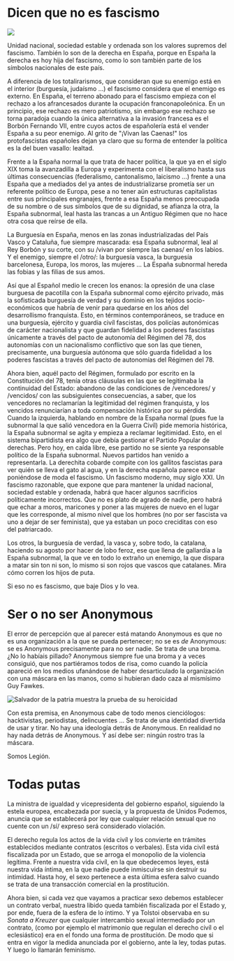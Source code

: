 # Dicen que no es fascismo

![](http://www.arnalballester.com/web/wp-content/uploads/1812.jpg)

Unidad nacional, sociedad estable y ordenada son los valores supremos
del fascismo. También lo son de la derecha en España, porque en España
la derecha es hoy hija del fascismo, como lo son también parte de los
símbolos nacionales de este país.

A diferencia de los totalirarismos, que consideran que su enemigo está
en el interior (burguesía, judaísmo ...) el fascismo considera que el
enemigo es externo. En España, el terreno abonado para el fascismo
empieza con el rechazo a los afrancesados durante la ocupación
franconapoleónica. En un principio, ese rechazo es mero patriotismo,
sin embargo ese rechazo se torna paradoja cuando la única alternativa
a la invasión francesa es el Borbón Fernando VII, entre cuyos actos de
españolería está el vender España a su peor enemigo. Al grito de
"¡Vivan las Caenas!"  los protofascistas españoles dejan ya claro que
su forma de entender la política es la del buen vasallo: lealtad.

Frente a la España normal la que trata de hacer política, la que ya en
el siglo XIX toma la avanzadilla a Europa y experimenta con el
liberalismo hasta sus últimas consecuencias (federalismo,
cantonalismo, laicismo ...) frente a una España que a mediados del ya
antes de industrializarse prometía ser un referente político de
Europa, pese a no tener aún estructuras capitalistas entre sus
principales engranajes, frente a esa España menos preocupada de su
nombre o de sus símbolos que de su dignidad, se afianza la otra, la
España subnormal, leal hasta las trancas a un Antiguo Régimen que no
hace otra cosa que reírse de ella.

La Burguesía en España, menos en las zonas industrializadas del País
Vasco y Cataluña, fue siempre mascarada: esa España subnormal, leal al
Rey Borbón y su corte, con su /vivan por siempre las caenas/ en los
labios. Y el enemigo, siempre el /otro/: la burguesía vasca, la
burguesía barcelonesa, Europa, los moros, las mujeres ... La España
subnormal hereda las fobias y las filias de sus amos.

Así que al Español medio le crecen los enanos: la opresión de una
clase burguesa de pacotilla con la España subnormal como ejército
privado, más la sofisticada burguesía de verdad y su dominio en los
tejidos socio-económicos que habría de venir para quedarse en los años
del desarrollismo franquista. Esto, en términos contemporáneos, se
traduce en una burguesía, ejército y guardia civíl fascistas, dos
policías autonómicas de carácter nacionalista y que guardan fidelidad
a los poderes fascistas únicamente a través del pacto de autonomía del
Régimen del 78, dos autonomías con un nacionalismo conflictivo que son
las que tienen, precisamente, una burguesía autónoma que sólo guarda
fidelidad a los poderes fascistas a través del pacto de autonomías del
Régimen del 78.

Ahora bien, aquél pacto del Régimen, formulado por escrito en la
Constitución del 78, tenía otras cláusulas en las que se legitimaba la
continuidad del Estado: abandono de las condiciones de /vencedores/ y
/vencidos/ con las subsiguientes consecuencias, a saber, que los
vencedores no reclamarían la legitimidad del régimen franquista, y los
vencidos renunciarían a toda compensación histórica por su
pérdida. Cuando la izquierda, hablando en nombre de la España normal
(pues fue la subnormal la que salió vencedora en la Guerra Civíl) pide
memoria histórica, la España subnormal se agita y empieza a reclamar
legitimidad. Esto, en el sistema bipartidista era algo que debía
gestionar el Partido Popular de derechas. Pero hoy, en caída libre,
ese partido no se siente ya responsable político de la España
subnormal. Nuevos partidos han venido a representarla. La derechita
cobarde compite con los gallitos fascistas para ver quién se lleva el
gato al agua, y en la derecha española parece estar poniéndose de moda
el fascismo. Un fascismo moderno, muy siglo XXI. Un fascismo
razonable, que expone que para mantener la unidad nacional, sociedad
estable y ordenada, habrá que hacer algunos sacrificios políticamente
incorrectos. Que no es plato de agrado de nadie, pero habrá que echar
a moros, maricones y poner a las mujeres de nuevo en el lugar que les
corresponde, al mismo nivel que los hombres (no por ser fascista va
uno a dejar de ser feminista), que ya estaban un poco creciditas con
eso del patriarcado.

Los otros, la burguesía de verdad, la vasca y, sobre todo, la
catalana, haciendo su agosto por hacer de lobo feroz, ese que llena de
gallardía a la España subnormal, la que ve en todo lo extraño un
enemigo, la que dispara a matar sin ton ni son, lo mismo si son rojos
que vascos que catalanes. Mira cómo corren los hijos de puta.

Si eso no es fascismo, que baje Dios y lo vea.

# Ser o no ser Anonymous

El error de percepción que al parecer está matando Anonymous es que no es una
organización a la que se pueda pertenecer; no se es *de* Anonymous: se
es Anonymous precisamente para no ser nadie. Se trata de una broma. ¿No lo
habíais pillado? Anonymous siempre fue una broma y a veces consiguió,
que nos partiéramos todos de risa, como cuando la policía apareció en
los medios ufanándose de haber desarticulado la organización con una
máscara en las manos, como si hubieran dado caza al mismísimo Guy
Fawkes.

![Salvador de la patria muestra la prueba de su heroicidad](http://img.rtve.es/imagenes/policia-nacional-explica-detencion-cupula-anonymous-espana/1307708157748.jpg)


Con esta premisa, en Anonymous cabe de todo menos cienciólogos: hacktivistas,
periodistas, delincuentes ... Se trata de una identidad divertida de
usar y tirar. No hay una ideología detrás de Anonymous. En realidad no
hay nada detrás de Anonymous. Y así debe ser: ningún rostro tras la máscara.

Somos Legión.

# Todas putas

La ministra de igualdad y vicepresidenta del gobierno español, siguiendo la estela europea, encabezada por suecia, y la propuesta de Unidos Podemos, anuncia que se establecerá por ley que cualquier relación sexual que no cuente con un /sí/ expreso será considerado violación.

El derecho regula los actos de la vida civíl y los convierte en trámites establecidos mediante contratos (escritos o verbales). Esta vida civíl está fiscalizada por un Estado, que se arroga el monopolio de la violencia legítima. Frente a nuestra vida civíl, en la que obedecemos leyes, está nuestra vida íntima, en la que nadie puede inmiscuírse sin destruír su intimidad. Hasta hoy, el sexo pertenece a esta última esfera salvo cuando se trata de una transacción comercial en la prostitución.

Ahora bien, si cada vez que vayamos a practicar sexo debemos establecer un contrato verbal, nuestra libido queda también fiscalizada por el Estado y, por ende, fuera de la esfera de lo íntimo. Y ya Tolstoi observaba en su *Sonata a Kreuzer* que cualquier intercambio sexual intermediado por un contrato, (como por ejemplo el matrimonio que regulan el derecho civíl o el eclesiástico) era en el fondo una forma de prostitución. De modo que si entra en vigor la medida anunciada por el gobierno, ante la ley, todas putas. Y luego lo llamarán feminismo.
